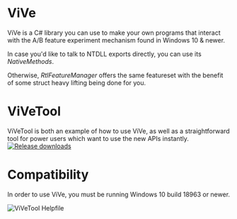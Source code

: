 # ViVe
ViVe is a C# library you can use to make your own programs that interact with the A/B feature experiment mechanism found in Windows 10 & newer.

In case you'd like to talk to NTDLL exports directly, you can use its *NativeMethods*.

Otherwise, *RtlFeatureManager* offers the same featureset with the benefit of some struct heavy lifting being done for you.

# ViVeTool
ViVeTool is both an example of how to use ViVe, as well as a straightforward tool for power users which want to use the new APIs instantly.
[![Release downloads](https://img.shields.io/github/downloads/thebookisclosed/ViVe/total.svg)](https://GitHub.com/thebookisclosed/ViVe/releases/)

# Compatibility
In order to use ViVe, you must be running Windows 10 build 18963 or newer.

![ViVeTool Helpfile](https://i.imgur.com/HrLiSxe.png)

